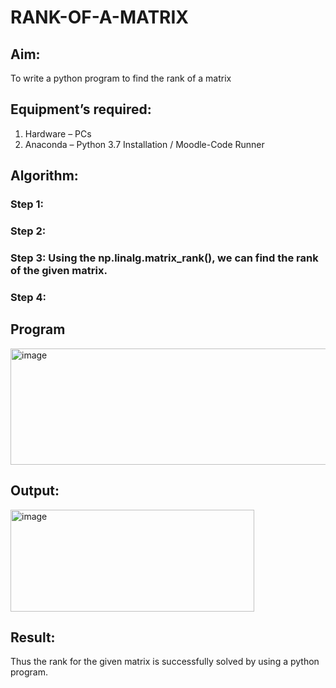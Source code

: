 # RANK-OF-A-MATRIX
## Aim:
To write a python program to find the rank of a matrix
## Equipment’s required:
1. 	Hardware – PCs
2. 	Anaconda – Python 3.7 Installation / Moodle-Code Runner
## Algorithm:
### Step 1: 
### Step 2: 
### Step 3: Using the np.linalg.matrix_rank(), we can find the rank of the given matrix.
### Step 4: 
## Program
<img width="560" height="186" alt="image" src="https://github.com/user-attachments/assets/b1e5ddf5-ca09-47fa-8380-14b49deae4fa" />

## Output:
<img width="390" height="163" alt="image" src="https://github.com/user-attachments/assets/fbaac19b-e37e-47f3-94ec-82e2a4c12f12" />

## Result:
Thus the rank for the given matrix is successfully solved by  using a python program.

